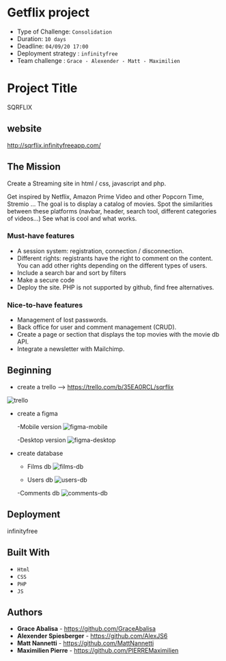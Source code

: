 # Getflix project

- Type of Challenge:  `Consolidation`
- Duration: `10 days`
- Deadline: `04/09/20 17:00`
- Deployment strategy : `infinityfree`
- Team challenge :  `Grace - Alexender - Matt - Maximilien`

# Project Title

SQRFLIX

## website

http://sqrflix.infinityfreeapp.com/

## The Mission

Create a Streaming site in html / css, javascript and php.

Get inspired by Netflix, Amazon Prime Video and other Popcorn Time, Stremio ... The goal is to display a catalog of movies. Spot the similarities between these platforms (navbar, header, search tool, different categories of videos…) See what is cool and what works.

### Must-have features

- A session system: registration, connection / disconnection.
- Different rights: registrants have the right to comment on the content. You can add other rights depending on the different types of users.
- Include a search bar and sort by filters
- Make a secure code
- Deploy the site. PHP is not supported by github, find free alternatives.

### Nice-to-have features

- Management of lost passwords.
- Back office for user and comment management (CRUD).
- Create a page or section that displays the top movies with the movie db API.
- Integrate a newsletter with Mailchimp.

## Beginning

- create a trello --> https://trello.com/b/35EA0RCL/sqrflix
 
 ![trello](https://user-images.githubusercontent.com/66436868/91663497-75089e00-eae9-11ea-9c27-b6c19968316e.png)

- create a figma 
 
    -Mobile version
    ![figma-mobile]()

    -Desktop version
    ![figma-desktop]()

- create database
  
    - Films db
    ![films-db](https://user-images.githubusercontent.com/66436868/92208995-87d5f680-ee8c-11ea-83ba-ad66ef2554c2.png)
  
    - Users db
    ![users-db]()

    -Comments db
    ![comments-db]()

## Deployment

infinityfree

## Built With

* `Html`
* `CSS`
* `PHP`
* `JS`

## Authors

* **Grace Abalisa** - https://github.com/GraceAbalisa
* **Alexender Spiesberger** - https://github.com/AlexJS6
* **Matt Nannetti** - https://github.com/MattNannetti
* **Maximilien Pierre** - https://github.com/PIERREMaximilien
